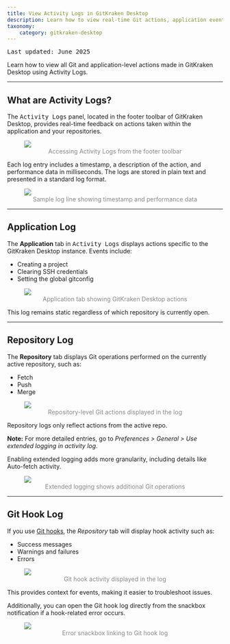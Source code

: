 ```yaml
---
title: View Activity Logs in GitKraken Desktop
description: Learn how to view real-time Git actions, application events, and Git hook feedback using Activity Logs in GitKraken Desktop.
taxonomy:
    category: gitkraken-desktop
---
```

<kbd>Last updated: June 2025</kbd>

Learn how to view all Git and application-level actions made in GitKraken Desktop using Activity Logs.

***

## What are Activity Logs?

The <kbd>Activity Logs</kbd> panel, located in the footer toolbar of GitKraken Desktop, provides real-time feedback on actions taken within the application and your repositories.

<figure>
  <img src='/wp-content/uploads/activity.gif' class="help-center-img img-bordered">
  <figcaption style="text-align:center; color:#888">Accessing Activity Logs from the footer toolbar</figcaption>
</figure>

Each log entry includes a timestamp, a description of the action, and performance data in milliseconds. The logs are stored in plain text and presented in a standard log format.

<figure>
  <img src='/wp-content/uploads/data-line.png' srcset='/wp-content/uploads/data-line@2x.png' class="help-center-img img-bordered">
  <figcaption style="text-align:center; color:#888">Sample log line showing timestamp and performance data</figcaption>
</figure>

***

## Application Log

The **Application** tab in <kbd>Activity Logs</kbd> displays actions specific to the GitKraken Desktop instance. Events include:
- Creating a project
- Clearing SSH credentials
- Setting the global gitconfig

<figure>
  <img src='/wp-content/uploads/app-level.png' srcset='/wp-content/uploads/app-level@2x.png' class="help-center-img img-bordered">
  <figcaption style="text-align:center; color:#888">Application tab showing GitKraken Desktop actions</figcaption>
</figure>

This log remains static regardless of which repository is currently open.

***

## Repository Log

The **Repository** tab displays Git operations performed on the currently active repository, such as:
- Fetch
- Push
- Merge

<figure>
  <img src='/wp-content/uploads/repository-level.png' srcset='/wp-content/uploads/repository-level@2x.png' class="help-center-img img-bordered">
  <figcaption style="text-align:center; color:#888">Repository-level Git actions displayed in the log</figcaption>
</figure>

Repository logs only reflect actions from the active repo.

<div class='callout callout--warning'>
    <p><strong>Note:</strong> For more detailed entries, go to <em>Preferences > General > Use extended logging in activity log</em>.</p>
</div>

Enabling extended logging adds more granularity, including details like Auto-fetch activity.

<figure>
  <img src='/wp-content/uploads/extended.png' srcset='/wp-content/uploads/extended@2x.png' class="help-center-img img-bordered">
  <figcaption style="text-align:center; color:#888">Extended logging shows additional Git operations</figcaption>
</figure>

***

## Git Hook Log

If you use <a href="/working-with-repositories/githooks/">Git hooks</a>, the *Repository* tab will display hook activity such as:
- Success messages
- Warnings and failures
- Errors

<figure>
  <img src='/wp-content/uploads/githook-log.gif' class="help-center-img img-bordered">
  <figcaption style="text-align:center; color:#888">Git hook activity displayed in the log</figcaption>
</figure>

This provides context for events, making it easier to troubleshoot issues.

Additionally, you can open the Git hook log directly from the snackbox notification if a hook-related error occurs.

<figure>
  <img src='/wp-content/uploads/snackbox-error.png' srcset='/wp-content/uploads/snackbox-error@2x.png' class="help-center-img img-bordered">
  <figcaption style="text-align:center; color:#888">Error snackbox linking to Git hook log</figcaption>
</figure>
